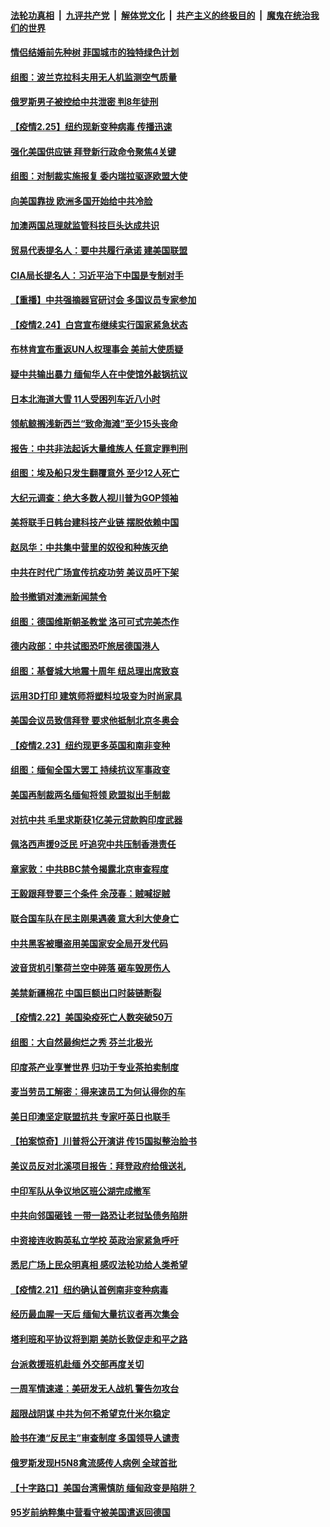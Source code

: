 ####  [法轮功真相](../../../../basic/blob/master/README.md?t=02260101) &nbsp;|&nbsp; [九评共产党](../../../../9ping.md/blob/master/README.md?t=02260101) &nbsp;|&nbsp; [解体党文化](../../../../jtdwh.md/blob/master/README.md?t=02260101)  &nbsp;|&nbsp; [共产主义的终极目的](../../../../gczydzjmd.md/blob/master/README.md?t=02260101) &nbsp;|&nbsp; [魔鬼在统治我们的世界](../../../../mgztzwmdsj.md/blob/master/README.md?t=02260101) 

#### [情侣结婚前先种树 菲国城市的独特绿色计划](../pages/nsc418/n12774638.md?t=02260101) 

#### [组图：波兰克拉科夫用无人机监测空气质量](../pages/nsc418/n12774904.md?t=02260101) 

#### [俄罗斯男子被控给中共泄密 判8年徒刑](../pages/nsc418/n12774768.md?t=02260101) 

#### [【疫情2.25】纽约现新变种病毒 传播迅速](../pages/nsc418/n12774172.md?t=02260101) 

#### [强化美国供应链 拜登新行政命令聚焦4关键](../pages/nsc418/n12774668.md?t=02260101) 

#### [组图：对制裁实施报复 委内瑞拉驱逐欧盟大使](../pages/nsc418/n12774527.md?t=02260101) 

#### [向美国靠拢 欧洲多国开始给中共冷脸](../pages/nsc418/n12773207.md?t=02260101) 

#### [加澳两国总理就监管科技巨头达成共识](../pages/nsc418/n12773969.md?t=02260101) 

#### [贸易代表提名人：要中共履行承诺 建美国联盟](../pages/nsc418/n12773446.md?t=02260101) 

#### [CIA局长提名人：习近平治下中国是专制对手](../pages/nsc418/n12773012.md?t=02260101) 

#### [【重播】中共强摘器官研讨会 多国议员专家参加](../pages/nsc418/n12773031.md?t=02260101) 

#### [【疫情2.24】白宫宣布继续实行国家紧急状态](../pages/nsc418/n12771953.md?t=02260101) 

#### [布林肯宣布重返UN人权理事会 美前大使质疑](../pages/nsc418/n12772864.md?t=02260101) 

#### [疑中共输出暴力 缅甸华人在中使馆外敲锅抗议](../pages/nsc418/n12772707.md?t=02260101) 

#### [日本北海道大雪 11人受困列车近八小时](../pages/nsc418/n12772037.md?t=02260101) 

#### [领航鲸搁浅新西兰“致命海滩”至少15头丧命](../pages/nsc418/n12771070.md?t=02260101) 

#### [报告：中共非法起诉大量维族人 任意定罪判刑](../pages/nsc418/n12772073.md?t=02260101) 

#### [组图：埃及船只发生翻覆意外 至少12人死亡](../pages/nsc418/n12771680.md?t=02260101) 

#### [大纪元调查：绝大多数人视川普为GOP领袖](../pages/nsc418/n12771170.md?t=02260101) 

#### [美将联手日韩台建科技产业链 摆脱依赖中国](../pages/nsc418/n12770997.md?t=02260101) 

#### [赵凤华：中共集中营里的奴役和种族灭绝](../pages/nsc418/n12770399.md?t=02260101) 

#### [中共在时代广场宣传抗疫功劳 美议员吁下架](../pages/nsc418/n12770386.md?t=02260101) 

#### [脸书撤销对澳洲新闻禁令](../pages/nsc418/n12770156.md?t=02260101) 

#### [组图：德国维斯朝圣教堂 洛可可式完美杰作](../pages/nsc418/n12769348.md?t=02260101) 

#### [德内政部：中共试图恐吓旅居德国港人](../pages/nsc418/n12770308.md?t=02260101) 

#### [组图：基督城大地震十周年 纽总理出席致哀](../pages/nsc418/n12768775.md?t=02260101) 

#### [运用3D打印 建筑师将塑料垃圾变为时尚家具](../pages/nsc418/n12768626.md?t=02260101) 

#### [美国会议员致信拜登 要求他抵制北京冬奥会](../pages/nsc418/n12770180.md?t=02260101) 

#### [【疫情2.23】纽约现更多英国和南非变种](../pages/nsc418/n12769518.md?t=02260101) 

#### [组图：缅甸全国大罢工 持续抗议军事政变](../pages/nsc418/n12769799.md?t=02260101) 

#### [美国再制裁两名缅甸将领 欧盟拟出手制裁](../pages/nsc418/n12769338.md?t=02260101) 

#### [对抗中共 毛里求斯获1亿美元贷款购印度武器](../pages/nsc418/n12769174.md?t=02260101) 

#### [佩洛西声援9泛民 吁追究中共压制香港责任](../pages/nsc418/n12768673.md?t=02260101) 

#### [章家敦：中共BBC禁令揭露北京审查程度](../pages/nsc418/n12768363.md?t=02260101) 

#### [王毅跟拜登要三个条件 余茂春：贼喊捉贼](../pages/nsc418/n12768125.md?t=02260101) 

#### [联合国车队在民主刚果遇袭 意大利大使身亡](../pages/nsc418/n12768044.md?t=02260101) 

#### [中共黑客被曝盗用美国家安全局开发代码](../pages/nsc418/n12767908.md?t=02260101) 

#### [波音货机引擎荷兰空中碎落 砸车毁房伤人](../pages/nsc418/n12767889.md?t=02260101) 

#### [美禁新疆棉花 中国巨额出口时装链断裂](../pages/nsc418/n12767933.md?t=02260101) 

#### [【疫情2.22】美国染疫死亡人数突破50万](../pages/nsc418/n12767220.md?t=02260101) 

#### [组图：大自然最绚烂之秀 芬兰北极光](../pages/nsc418/n12767610.md?t=02260101) 

#### [印度茶产业享誉世界 归功于专业茶拍卖制度](../pages/nsc418/n12766605.md?t=02260101) 

#### [麦当劳员工解密：得来速员工为何认得你的车](../pages/nsc418/n12766534.md?t=02260101) 

#### [美日印澳坚定联盟抗共 专家吁英日也联手](../pages/nsc418/n12766502.md?t=02260101) 

#### [【拍案惊奇】川普将公开演讲 传15国拟整治脸书](../pages/nsc418/n12766354.md?t=02260101) 

#### [美议员反对北溪项目报告：拜登政府给俄送礼](../pages/nsc418/n12766549.md?t=02260101) 

#### [中印军队从争议地区班公湖完成撤军](../pages/nsc418/n12765907.md?t=02260101) 

#### [中共向邻国砸钱 一带一路恐让老挝坠债务陷阱](../pages/nsc418/n12765822.md?t=02260101) 

#### [中资接连收购英私立学校 英政治家紧急呼吁](../pages/nsc418/n12765815.md?t=02260101) 

#### [悉尼广场上民众明真相 感叹法轮功给人类希望](../pages/nsc418/n12765455.md?t=02260101) 

#### [【疫情2.21】纽约确认首例南非变种病毒](../pages/nsc418/n12765333.md?t=02260101) 

#### [经历最血腥一天后 缅甸大量抗议者再次集会](../pages/nsc418/n12765656.md?t=02260101) 

#### [塔利班和平协议将到期 美防长敦促走和平之路](../pages/nsc418/n12765645.md?t=02260101) 

#### [台派救援班机赴缅 外交部再度关切](../pages/nsc418/n12765615.md?t=02260101) 

#### [一周军情速递：美研发无人战机 警告勿攻台](../pages/nsc418/n12764729.md?t=02260101) 

#### [超限战阴谋 中共为何不希望克什米尔稳定](../pages/nsc418/n12759043.md?t=02260101) 

#### [脸书在澳“反民主”审查制度 多国领导人谴责](../pages/nsc418/n12764923.md?t=02260101) 

#### [俄罗斯发现H5N8禽流感传人病例 全球首批](../pages/nsc418/n12764938.md?t=02260101) 

#### [【十字路口】美国台湾需慎防 缅甸政变是陷阱？](../pages/nsc418/n12763649.md?t=02260101) 

#### [95岁前纳粹集中营看守被美国遣返回德国](../pages/nsc418/n12764650.md?t=02260101) 

